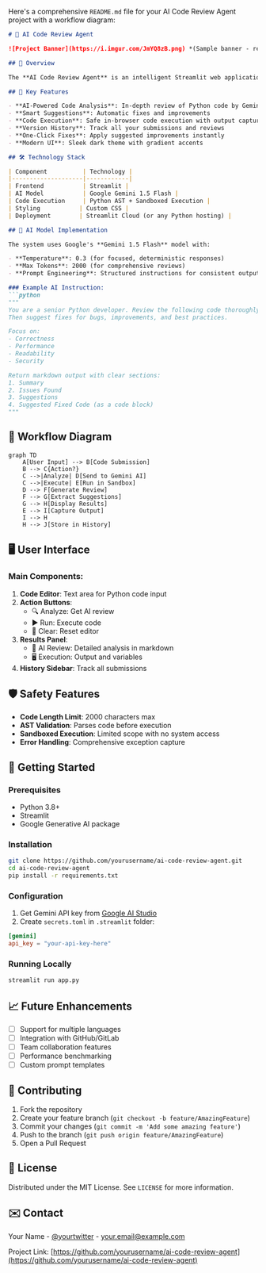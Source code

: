 Here's a comprehensive `README.md` file for your AI Code Review Agent project with a workflow diagram:

```markdown
# 🤖 AI Code Review Agent

![Project Banner](https://i.imgur.com/JmYQ8zB.png) *(Sample banner - replace with your own)*

## 🌟 Overview

The **AI Code Review Agent** is an intelligent Streamlit web application that provides instant code analysis, improvement suggestions, and execution capabilities for Python code. Powered by Google's Gemini AI, it helps developers write better code through automated reviews focusing on correctness, performance, readability, and security.

## 🚀 Key Features

- **AI-Powered Code Analysis**: In-depth review of Python code by Gemini 1.5 Flash
- **Smart Suggestions**: Automatic fixes and improvements
- **Code Execution**: Safe in-browser code execution with output capture
- **Version History**: Track all your submissions and reviews
- **One-Click Fixes**: Apply suggested improvements instantly
- **Modern UI**: Sleek dark theme with gradient accents

## 🛠️ Technology Stack

| Component          | Technology |
|--------------------|------------|
| Frontend           | Streamlit |
| AI Model           | Google Gemini 1.5 Flash |
| Code Execution     | Python AST + Sandboxed Execution |
| Styling           | Custom CSS |
| Deployment        | Streamlit Cloud (or any Python hosting) |

## 🧠 AI Model Implementation

The system uses Google's **Gemini 1.5 Flash** model with:

- **Temperature**: 0.3 (for focused, deterministic responses)
- **Max Tokens**: 2000 (for comprehensive reviews)
- **Prompt Engineering**: Structured instructions for consistent output format

### Example AI Instruction:
```python
"""
You are a senior Python developer. Review the following code thoroughly.
Then suggest fixes for bugs, improvements, and best practices.

Focus on:
- Correctness
- Performance
- Readability
- Security

Return markdown output with clear sections:
1. Summary
2. Issues Found
3. Suggestions
4. Suggested Fixed Code (as a code block)
"""
```

## 🔄 Workflow Diagram

```mermaid
graph TD
    A[User Input] --> B[Code Submission]
    B --> C{Action?}
    C -->|Analyze| D[Send to Gemini AI]
    C -->|Execute| E[Run in Sandbox]
    D --> F[Generate Review]
    F --> G[Extract Suggestions]
    G --> H[Display Results]
    E --> I[Capture Output]
    I --> H
    H --> J[Store in History]
```

## 🖥️ User Interface

### Main Components:
1. **Code Editor**: Text area for Python code input
2. **Action Buttons**:
   - 🔍 Analyze: Get AI review
   - ▶️ Run: Execute code
   - 🧹 Clear: Reset editor
3. **Results Panel**:
   - 📝 AI Review: Detailed analysis in markdown
   - 🖥️ Execution: Output and variables
4. **History Sidebar**: Track all submissions

## 🛡️ Safety Features

- **Code Length Limit**: 2000 characters max
- **AST Validation**: Parses code before execution
- **Sandboxed Execution**: Limited scope with no system access
- **Error Handling**: Comprehensive exception capture

## 🚀 Getting Started

### Prerequisites
- Python 3.8+
- Streamlit
- Google Generative AI package

### Installation
```bash
git clone https://github.com/yourusername/ai-code-review-agent.git
cd ai-code-review-agent
pip install -r requirements.txt
```

### Configuration
1. Get Gemini API key from [Google AI Studio](https://aistudio.google.com/)
2. Create `secrets.toml` in `.streamlit` folder:
```toml
[gemini]
api_key = "your-api-key-here"
```

### Running Locally
```bash
streamlit run app.py
```

## 📈 Future Enhancements

- [ ] Support for multiple languages
- [ ] Integration with GitHub/GitLab
- [ ] Team collaboration features
- [ ] Performance benchmarking
- [ ] Custom prompt templates

## 🤝 Contributing

1. Fork the repository
2. Create your feature branch (`git checkout -b feature/AmazingFeature`)
3. Commit your changes (`git commit -m 'Add some amazing feature'`)
4. Push to the branch (`git push origin feature/AmazingFeature`)
5. Open a Pull Request

## 📜 License

Distributed under the MIT License. See `LICENSE` for more information.

## ✉️ Contact

Your Name - [@yourtwitter](https://twitter.com/yourtwitter) - your.email@example.com

Project Link: [https://github.com/yourusername/ai-code-review-agent](https://github.com/yourusername/ai-code-review-agent)
```


